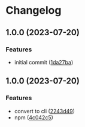 # Changelog

## 1.0.0 (2023-07-20)


### Features

* initial commit ([1da27ba](https://github.com/teddyteh/github-repository-cleaner/commit/1da27babf1e4df16fcdd7978442e55e7fbffe040))

## 1.0.0 (2023-07-20)


### Features

* convert to cli ([2243d49](https://github.com/teddyteh/github-repository-cleaner/commit/2243d491ccc3e0f370c3f963210e0ab48a5e7b2b))
* npm ([4c042c5](https://github.com/teddyteh/github-repository-cleaner/commit/4c042c550ef600ac900cf8af0db8b6a7a9f3e5f8))
